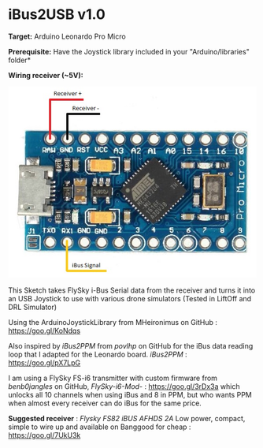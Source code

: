 # iBus2USB v1.0

**Target:** Arduino Leonardo Pro Micro

**Prerequisite:** Have the Joystick library included in your "Arduino/libraries" folder*
  
**Wiring receiver (~5V):**

![Wiring Diagram](https://raw.githubusercontent.com/PK-420/iBus2USB/master/Leonardo.jpg)
     
This Sketch takes FlySky i-Bus Serial data from the receiver and turns it into an USB Joystick to use with various drone simulators (Tested in LiftOff and DRL Simulator)
 
Using the ArduinoJoystickLibrary from MHeironimus on GitHub : https://goo.gl/KoNdqs
 
Also inspired by *iBus2PPM* from *povlhp* on GitHub for the iBus data reading loop that I adapted for the Leonardo board. *iBus2PPM* : https://goo.gl/pX7LpG 
  
I am using a FlySky FS-i6 transmitter with custom firmware from *benb0jangles* on GitHub, *FlySky-i6-Mod-* : https://goo.gl/3rDx3a which unlocks all 10 channels when using iBus and 8 in PPM, but who wants PPM when almost every receiver can do iBus for the same price.

**Suggested receiver** : *Flysky FS82 iBUS AFHDS 2A* Low power, compact, simple to wire up and available on Banggood for cheap : https://goo.gl/7UkU3k
